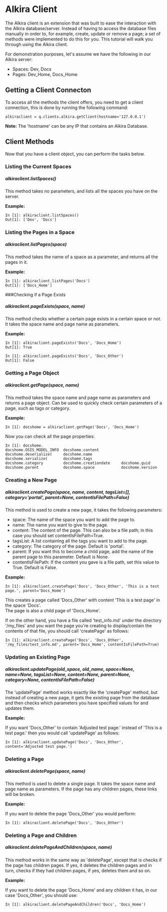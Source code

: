 Alkira Client
=============

The Alkira client is an extension that was built to ease the interaction with the Alkira database/server. Instead of having to access the database files manually in order to, for example, create, update or remove a page; a set of methods were implemented to do this for you. This tutorial will walk you through using the Alkira client.

For demonstration purposes, let's assume we have the following in our Alkira server:

* Spaces: Dev, Docs
* Pages: Dev\_Home, Docs\_Home

Getting a Client Connecton
--------------------------

To access all the methods the client offers, you need to get a client connection, this is done by running the following command:  

    alkiraclient = q.clients.alkira.getClient(hostname='127.0.0.1')

__Note:__ The 'hostname' can be any IP that contains an Alkira Database.

Client Methods
--------------

Now that you have a client object, you can perform the tasks below.

### Listing the Current Spaces
##### alkiraclient.listSpaces()

This method takes no parameters, and lists all the spaces you have on the server.

__Example:__  

    In [1]: alkiraclient.listSpaces()
    Out[1]: ['Dev', 'Docs']

### Listing the Pages in a Space
##### alkiraclient.listPages(space)

This method takes the name of a space as a parameter, and returns all the pages in it.

__Example:__  

    In [1]: alkiraclient.listPages('Docs')
    Out[1]: ['Docs_Home']

###Checking if a Page Exists
##### alkiraclient.pageExists(space, name)

This method checks whether a certain page exists in a certain space or not. It takes the space name and page name as parameters.

__Example:__  

    In [1]: alkiraclient.pageExists('Docs', 'Docs_Home')
    Out[1]: True
    
    In [1]: alkiraclient.pageExists('Docs', 'Docs_Other')
    Out[1]: False

### Getting a Page Object
##### alkiraclient.getPage(space, name)

This method takes the space name and page name as parameters and returns a page object. Can be used to quickly check certain parameters of a page, such as tags or category.

__Example:__  

    In [1]: docshome = alkiraclient.getPage('Docs', 'Docs_Home')

Now you can check all the page properties:  

    In [1]: docshome.
    docshome.OSIS_MODEL_INFO  docshome.content          docshome.deserialize(     docshome.name             docshome.serialize(       docshome.tags             
    docshome.category         docshome.creationdate     docshome.guid             docshome.parent           docshome.space            docshome.version     

### Creating a New Page
##### alkiraclient.createPage(space, name, content, tagsList=[], category='portal', parent=None, contentIsFilePath=False)

This method is used to create a new page, it takes the following parameters:  

* space: The name of the space you want to add the page to.
* name: The name you want to give to the page.
* content: The content of the page. This can also be a file path; in this case you should set contentIsFilePath=True.
* tagsList: A list containing all the tags you want to add to the page.
* category: The category of the page. Default is 'portal'.
* parent: If you want this to become a child page, add the name of the parent page to this parameter. Default is None.
* contentIsFilePath: If the content you gave is a file path, set this value to True. Default is False.

__Example:__  

    In [1]: alkiraclient.createPage('Docs', 'Docs_Other', 'This is a test page.', parent='Docs_Home')

This creates a page called 'Docs\_Other' with content 'This is a test page' in the space 'Docs'.  
The page is also a child page of 'Docs\_Home'.

If on the other hand, you have a file called 'test\_info.md' under the directory '/my\_files' and you want the page you're creating to display/contain the contents of that file, you should call 'createPage' as follows:  

    In [1]: alkiraclient.createPage('Docs', 'Docs_Other', '/my_files/test_info.md', parent='Docs_Home', contentIsFilePath=True)

### Updating an Existing Page
##### alkiraclient.updatePage(old\_space, old\_name, space=None, name=None, tagsList=None, content=None, parent=None, category=None, contentIsFilePath=False)

The 'updatePage' method works exactly like the 'createPage' method, but instead of creating a new page, it gets the existing page from the database and then checks which parameters you have specified values for and updates them.

__Example:__  

If you want 'Docs\_Other' to contain 'Adjusted test page.' instead of 'This is a test page.' then you would call 'updatePage' as follows:  

    In [1]: alkiraclient.updatePage('Docs', 'Docs_Other', content='Adjusted test page.')

### Deleting a Page
##### alkiraclient.deletePage(space, name)

This method is used to delete a single page. It takes the space name and page name as parameters. If the page has any children pages, these links will be broken.

__Example:__  

If you want to delete the page 'Docs\_Other' you would perform:  

    In [1]: alkiraclient.deletePage('Docs', 'Docs_Other')

### Deleting a Page and Children
##### alkiraclient.deletePageAndChildren(space, name)

This method works in the same way as 'deletePage', except that is checks if the page has children pages. If yes, it deletes the children pages and in turn, checks if they had children pages, if yes, deletes them and so on.

__Example:__  

If you want to delete the page 'Docs\_Home' and any children it has, in our case 'Docs\_Other', you should use:  

    In [1]: alkiraclient.deletePageAndChildren('Docs', 'Docs_Home')


